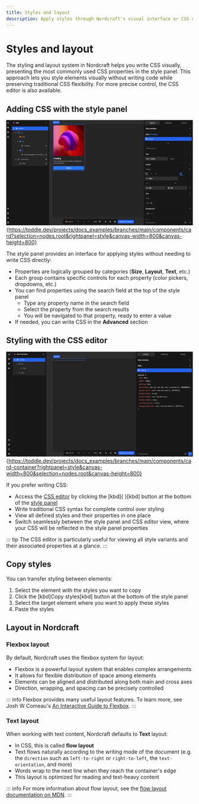 ```yaml
---
title: Styles and layout
description: Apply styles through Nordcraft's visual interface or CSS editor, using flexbox and text layout options to arrange and present content.
---
```


# Styles and layout

The styling and layout system in Nordcraft helps you write CSS visually, presenting the most commonly used CSS properties in the style panel. This approach lets you style elements visually without writing code while preserving traditional CSS flexibility. For more precise control, the CSS editor is also available.

## Adding CSS with the style panel

![Styling panel|16/9](styling-panel.webp){https://toddle.dev/projects/docs_examples/branches/main/components/card?selection=nodes.root&rightpanel=style&canvas-width=800&canvas-height=800}

The style panel provides an interface for applying styles without needing to write CSS directly:

- Properties are logically grouped by categories (**Size**, **Layout**, **Text**, etc.)
- Each group contains specific controls for each property (color pickers, dropdowns, etc.)
- You can find properties using the search field at the top of the style panel
  - Type any property name in the search field
  - Select the property from the search results
  - You will be navigated to that property, ready to enter a value
- If needed, you can write CSS in the **Advanced** section

## Styling with the CSS editor

![CSS editor|16/9](css-editor.webp){https://toddle.dev/projects/docs_examples/branches/main/components/card-container?rightpanel=style&canvas-width=800&selection=nodes.root&canvas-height=800}

If you prefer writing CSS:

- Access the [CSS editor](/the-editor/element-panel#css-editor) by clicking the [kbd]{ }[kbd] button at the bottom of the [style panel](/the-editor/element-panel#styling-tab)
- Write traditional CSS syntax for complete control over styling
- View all defined styles and their properties in one place
- Switch seamlessly between the style panel and CSS editor view, where your CSS will be reflected in the style panel properties

::: tip
The CSS editor is particularly useful for viewing all style variants and their associated properties at a glance.
:::

## Copy styles

You can transfer styling between elements:

1. Select the element with the styles you want to copy
2. Click the [kbd]Copy styles[kbd] button at the bottom of the style panel
3. Select the target element where you want to apply these styles
4. Paste the styles

## Layout in Nordcraft

### Flexbox layout

By default, Nordcraft uses the flexbox system for layout:

- Flexbox is a powerful layout system that enables complex arrangements
- It allows for flexible distribution of space among elements
- Elements can be aligned and distributed along both main and cross axes
- Direction, wrapping, and spacing can be precisely controlled

::: info
Flexbox provides many useful layout features. To learn more, see Josh W Comeau's [An Interactive Guide to Flexbox](https://www.joshwcomeau.com/css/interactive-guide-to-flexbox).
:::

### Text layout

When working with text content, Nordcraft defaults to **Text** layout:

- In CSS, this is called **flow layout**
- Text flows naturally according to the writing mode of the document (e.g. the `direction` such as `left-to-right` or `right-to-left`, the `text-orientation`, and more)
- Words wrap to the next line when they reach the container's edge
- This layout is optimized for reading and text-heavy content

::: info
For more information about flow layout, see the [flow layout documentation on MDN](https://developer.mozilla.org/en-US/docs/Web/CSS/CSS_display/Flow_layout).
:::
